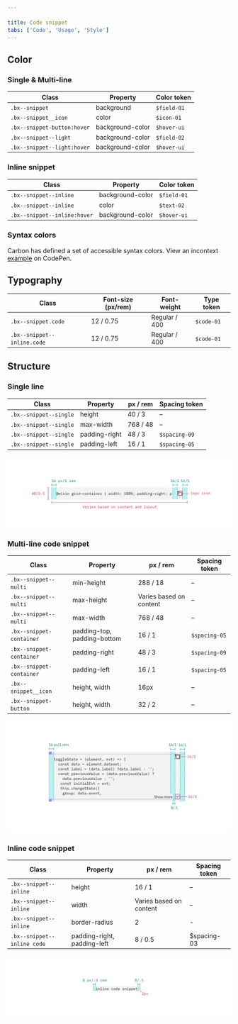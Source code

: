 ```yaml
---

title: Code snippet
tabs: ['Code', 'Usage', 'Style']
---
```


## Color

### Single & Multi-line

| Class                        | Property         | Color token |
| ---------------------------- | ---------------- | ---------- |
| `.bx--snippet`               | background       | `$field-01`  |
| `.bx--snippet__icon`         | color            | `$icon-01`   |
| `.bx--snippet-button:hover`  | background-color | `$hover-ui ` |
| `.bx--snippet--light`        | background-color | `$field-02`  |
| `.bx--snippet--light:hover`  | background-color | `$hover-ui`  |

### Inline snippet

| Class                        | Property         | Color token |
| ---------------------------- | ---------------- | ---------- |
| `.bx--snippet--inline`       | background-color | `$field-01`  |
| `.bx--snippet--inline`       | color            | `$text-02 `  |
| `.bx--snippet--inline:hover` | background-color | `$hover-ui`  |

### Syntax colors

Carbon has defined a set of accessible syntax colors. View an incontext [example](https://codepen.io/team/carbon/full/eKMBLw/) on CodePen.

## Typography

| Class                       | Font-size (px/rem)    | Font-weight   | Type token  |
| --------------------------- | --------------------- | ------------- | ----------- |
| `.bx--snippet.code`         | 12 / 0.75             | Regular / 400 | `$code-01 ` |
| `.bx--snippet--inline.code` | 12 / 0.75             | Regular / 400 | `$code-01 ` |

## Structure

### Single line

| Class                  | Property      | px / rem   | Spacing token |
| ---------------------- | ------------- | ---------- | ------------- |
| `.bx--snippet--single` | height        | 40 / 3     | –             |
| `.bx--snippet--single` | max-width     | 768 / 48   | –             |
| `.bx--snippet--single` | padding-right | 48 / 3     | `$spacing-09` |
| `.bx--snippet--single` | padding-left  | 16 / 1     | `$spacing-05` |

<!-- Not done with spacing but with positioning
|| Spacing: icon & tooltip | 4 | 0.5| -->

<image-component fixed="default" caption="Structure and spacing measurements for code snippet | px / rem">

![](images/code-snippet-style-1.png)

</image-component>

### Multi-line code snippet

| Class                                        | Property                    | px / rem                          | Spacing token |
| -------------------------------------------- | --------------------------- | --------------------------------- | ------------- |
| `.bx--snippet--multi`                        | min-height                  | 288 / 18                          | –             |
| `.bx--snippet--multi`                        | max-height                  | Varies based on content           | –             |
| `.bx--snippet--multi`                        | max-width                   | 768 / 48                          | –             |
| `.bx--snippet-container`                     | padding-top, padding-bottom | 16 / 1                            | `$spacing-05` |
| `.bx--snippet-container`                     | padding-right               | 48 / 3                            | `$spacing-09` |
| `.bx--snippet-container`                     | padding-left                | 16 / 1                            | `$spacing-05` |
| `.bx--snippet__icon`                         | height, width               | 16px                              | –             |
| `.bx--snippet-button`                        | height, width               | 32 / 2                            | –             |

<image-component fixed="default" caption="Structure and spacing measurements for multi-line snippet | px / rem">

![Structure and spacing measurements for multi-line snippet](images/code-snippet-style-2.png)

</image-component>

### Inline code snippet

| Class                       | Property                    | px / rem                | Spacing token |
| --------------------------- | --------------------------- | ----------------------- | ------------- |
| `.bx--snippet--inline`      | height                      | 16 / 1                  | –             |
| `.bx--snippet--inline`      | width                       | Varies based on content | –             |
| `.bx--snippet--inline`      | border-radius               | 2                       | -             |
| `.bx--snippet--inline code` | padding-right, padding-left | 8 / 0.5                 | $spacing-03   |

<image-component fixed="default" caption="Structure and spacing measurements for inline code snippet | px / rem">

![Structure and spacing measurements for inline snippet](images/code-snippet-style-3.png)

</image-component>
